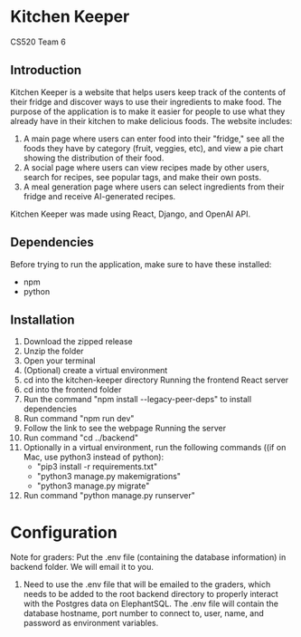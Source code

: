 # Kitchen Keeper
CS520 Team 6

## Introduction

Kitchen Keeper is a website that helps users keep track of the contents of their fridge and discover ways to use their ingredients to make food. The purpose of the application is to make it easier for people to use what they already have in their kitchen to make delicious foods. The website includes:
1. A main page where users can enter food into their "fridge," see all the foods they have by category (fruit, veggies, etc), and view a pie chart showing the distribution of their food.
2. A social page where users can view recipes made by other users, search for recipes, see popular tags, and make their own posts.
3. A meal generation page where users can select ingredients from their fridge and receive AI-generated recipes.

Kitchen Keeper was made using React, Django, and OpenAI API.

## Dependencies

Before trying to run the application, make sure to have these installed:
- npm
- python

## Installation

1. Download the zipped release
2. Unzip the folder
3. Open your terminal
4. (Optional) create a virtual environment
5. cd into the kitchen-keeper directory
Running the frontend React server
6. cd into the frontend folder
7. Run the command "npm install --legacy-peer-deps" to install dependencies
8. Run command "npm run dev"
9. Follow the link to see the webpage
Running the server
10. Run command "cd ../backend"
11. Optionally in a virtual environment, run the following commands ((if on Mac, use python3 instead of python):
      - "pip3 install -r requirements.txt"
      - "python3 manage.py makemigrations"
      - "python3 manage.py migrate"
13. Run command "python manage.py runserver"

# Configuration
Note for graders: Put the .env file (containing the database information) in backend folder. We will email it to you.
1. Need to use the .env file that will be emailed to the graders, which needs to be added to the root backend directory to properly interact with the Postgres data on ElephantSQL.  The .env file will contain the database hostname, port number to connect to, user, name, and password as environment variables.
